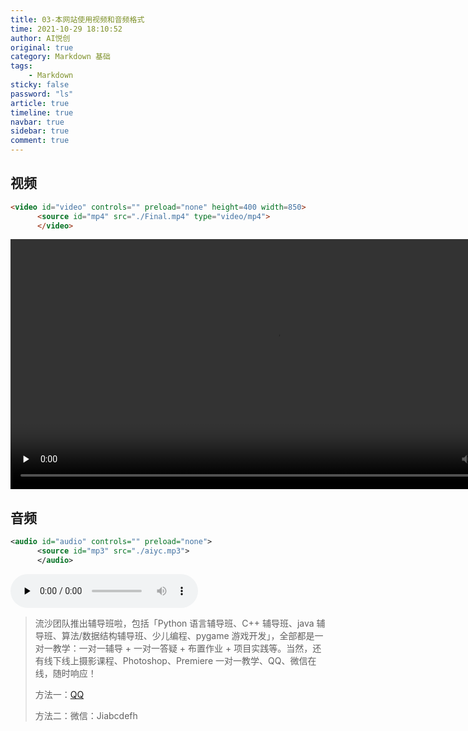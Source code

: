 ```yaml
---
title: 03-本网站使用视频和音频格式
time: 2021-10-29 18:10:52
author: AI悦创
original: true
category: Markdown 基础
tags:
    - Markdown
sticky: false
password: "ls"
article: true
timeline: true
navbar: true
sidebar: true
comment: true
---
```


## 视频

```html
<video id="video" controls="" preload="none" height=400 width=850>
      <source id="mp4" src="./Final.mp4" type="video/mp4">
      </video>
```

<video id="video" controls="" preload="none" height=400 width=850>
      <source id="mp4" src="./Final.mp4" type="video/mp4">
      </video>


## 音频

```xml
<audio id="audio" controls="" preload="none">
      <source id="mp3" src="./aiyc.mp3">
      </audio>
```

<audio id="audio" controls="" preload="none">
      <source id="mp3" src="./aiyc.mp3">
      </audio>

> 流沙团队推出辅导班啦，包括「Python 语言辅导班、C++ 辅导班、java 辅导班、算法/数据结构辅导班、少儿编程、pygame 游戏开发」，全部都是一对一教学：一对一辅导 + 一对一答疑 + 布置作业 + 项目实践等。当然，还有线下线上摄影课程、Photoshop、Premiere 一对一教学、QQ、微信在线，随时响应！
>
> 方法一：[QQ](http://wpa.qq.com/msgrd?v=3&uin=1432803776&site=qq&menu=yes)
>
> 方法二：微信：Jiabcdefh
